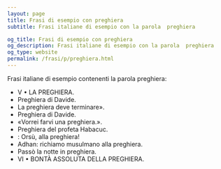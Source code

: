 ```yaml
---
layout: page
title: Frasi di esempio con preghiera 
subtitle: Frasi italiane di esempio con la parola  preghiera

og_title: Frasi di esempio con preghiera 
og_description: Frasi italiane di esempio con la parola  preghiera
og_type: website
permalink: /frasi/p/preghiera.html
---
```


Frasi italiane di esempio contenenti la parola preghiera:


- V • LA PREGHIERA.
- Preghiera di Davide.
- La preghiera deve terminare».
- Preghiera di Davide.
- «Vorrei farvi una preghiera.».
- Preghiera del profeta Habacuc.
- : Orsù, alla preghiera!
- Adhan: richiamo musulmano alla preghiera.
- Passò la notte in preghiera.
- VI • BONTÀ ASSOLUTA DELLA PREGHIERA.
